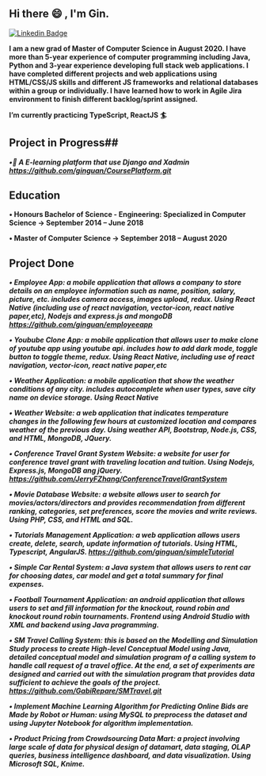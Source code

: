 ## Hi there 😄 , I'm Gin. ##

<!--
**ginguan/ginguan** is a ✨ _special_ ✨ repository because its `README.md` (this file) appears on your GitHub profile.

Here are some ideas to get you started:

- 🔭 I’m currently working on ...
- 🌱 I’m currently learning ...
- 👯 I’m looking to collaborate on ...
- 🤔 I’m looking for help with ...
- 💬 Ask me about ...
- 📫 How to reach me: ...
- 😄 Pronouns: ...
- ⚡ Fun fact: ...
-->
[![Linkedin Badge](https://img.shields.io/badge/-YingjinGuan-blue?style=flat&logo=Linkedin&logoColor=white)](https://www.linkedin.com/in/yingjin-guan-a3bb51157)

**I am a new grad of Master of Computer Science in August 2020. I have more than 5-year experience
of computer programming including Java, Python and 3-year experience developing full stack web applications. I have
completed different projects and web applications using HTML/CSS/JS skills and different JS
frameworks and relational databases within a group or individually. 
I have learned how to work in Agile Jira environment to finish different backlog/sprint assigned.**

**I’m currently practicing TypeScript, ReactJS :surfer:**

## Project in Progress##

***•🌱 A E-learning platform that use Django and Xadmin https://github.com/ginguan/CoursePlatform.git***


## Education ##
**•	Honours Bachelor of Science - Engineering: Specialized in Computer Science -> September 2014 – June 2018**

**•	Master of Computer Science ->                                                               September 2018 – August 2020**

## Project Done ##

***•	Employee App: a mobile application that allows a company to store details on an employee information such as name, position, salary, picture, etc.
includes camera access, images upload, redux. Using React Native (including use of react navigation, vector-icon, react native paper,etc), Nodejs and express.js and mongoDB https://github.com/ginguan/employeeapp***

***•	Youbube Clone App: a mobile application that allows user to make clone of youtube app using youtube api.
includes how to add dark mode, toggle button to toggle theme, redux. Using React Native, including use of react navigation, vector-icon, react native paper,etc***

***•	Weather Application: a mobile application that show the weather conditions of any city.
includes autocomplete when user types, save city name on device storage. Using React Native***

***•	Weather Website: a web application that indicates temperature changes in the following few hours at customized location and compares weather of the previous day. Using weather API,  Bootstrap, Node.js, CSS, and HTML, MongoDB, JQuery.***

***•	Conference Travel Grant System Website: a website for user for conference travel grant with traveling location and tuition. Using Nodejs, Express.js, MongoDB ang jQuery. https://github.com/JerryFZhang/ConferenceTravelGrantSystem***

***•	Movie Database Website: a website allows user to search for movies/actors/directors and provides recommendation from different ranking, categories, set preferences, score the movies and write reviews. Using PHP, CSS, and HTML and SQL.***

***•	Tutorials Management Application: a web application allows users create, delete, search, update information of tutorials. Using HTML, Typescript, AngularJS.
https://github.com/ginguan/simpleTutorial***


***•	Simple Car Rental System: a Java system that allows users to rent car for choosing dates, car model and get a total summary for final expenses.***

***•	Football Tournament Application: an android application that allows users to set and fill information for the knockout, round robin and knockout round robin tournaments. Frontend using Android Studio with XML and backend using Java programming.***

***•	SM Travel Calling System: this is based on the Modelling and Simulation Study process to create High-level Conceptual Model using Java, detailed conceptual model and simulation program of a calling system to handle call request of a travel office. At the end, a set of experiments are designed and carried out with the simulation program that provides data sufficient to achieve the goals of the project. https://github.com/GabiRepare/SMTravel.git***

***•	Implement Machine Learning Algorithm for Predicting Online Bids are Made by Robot or Human: using MySQL to preprocess the dataset and using Jupyter Notebook for algorithm implementation.***

***•	Product Pricing from Crowdsourcing Data Mart: a project involving large scale of data for physical design of datamart, data staging, OLAP queries, business intelligence dashboard, and data visualization. Using Microsoft SQL, Knime.***
